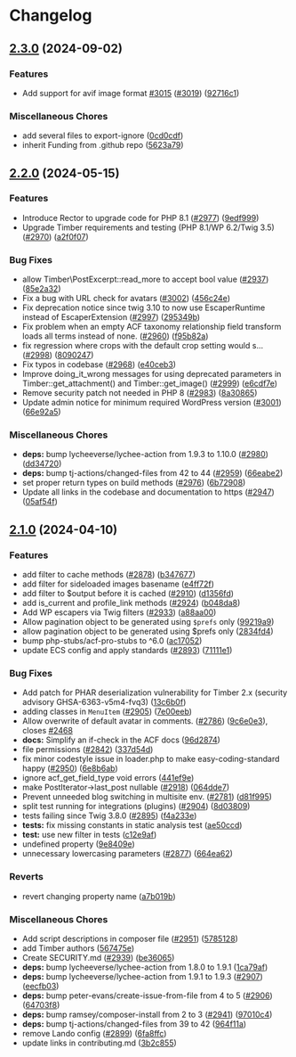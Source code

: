 # Changelog

## [2.3.0](https://github.com/timber/timber/compare/v2.2.0...v2.3.0) (2024-09-02)


### Features

* Add support for avif image format [#3015](https://github.com/timber/timber/issues/3015) ([#3019](https://github.com/timber/timber/issues/3019)) ([92716c1](https://github.com/timber/timber/commit/92716c1b2a9ecee090df9bebfcfcf5acf3192fc5))


### Miscellaneous Chores

* add several files to export-ignore ([0cd0cdf](https://github.com/timber/timber/commit/0cd0cdf3e09438f54b8e65bc408b08a98e42cdd7))
* inherit Funding from .github repo ([5623a79](https://github.com/timber/timber/commit/5623a797483542f496df0c3002cc211d9838960e))

## [2.2.0](https://github.com/timber/timber/compare/v2.1.0...v2.2.0) (2024-05-15)


### Features

* Introduce Rector to upgrade code for PHP 8.1 ([#2977](https://github.com/timber/timber/issues/2977)) ([9edf999](https://github.com/timber/timber/commit/9edf999a6d4a12f6a0e96ffaaa38b3e48dc3ea2f))
* Upgrade Timber requirements and testing (PHP 8.1/WP 6.2/Twig 3.5) ([#2970](https://github.com/timber/timber/issues/2970)) ([a2f0f07](https://github.com/timber/timber/commit/a2f0f07e9423f66c1998b3aabccfc2d803512c33))


### Bug Fixes

* allow Timber\PostExcerpt::read_more to accept bool value ([#2937](https://github.com/timber/timber/issues/2937)) ([85e2a32](https://github.com/timber/timber/commit/85e2a32e79616f937a19f1521c1378755c0e5014))
* Fix a bug with URL check for avatars ([#3002](https://github.com/timber/timber/issues/3002)) ([456c24e](https://github.com/timber/timber/commit/456c24e7a438569d9e7fefd351f4f68cd3f7394d))
* Fix deprecation notice since twig 3.10 to now use EscaperRuntime instead of EscaperExtension ([#2997](https://github.com/timber/timber/issues/2997)) ([295349b](https://github.com/timber/timber/commit/295349b0316640014a0841acef0f185bbdb8bd2e))
* Fix problem when an empty ACF taxonomy relationship field transform loads all terms instead of none. ([#2960](https://github.com/timber/timber/issues/2960)) ([f95b82a](https://github.com/timber/timber/commit/f95b82af7cc8fa79ef8e10a75dbf62477b073ada))
* fix regression where crops with the default crop setting would s… ([#2998](https://github.com/timber/timber/issues/2998)) ([8090247](https://github.com/timber/timber/commit/809024798d720fc743fac807431144605bb1cea3))
* Fix typos in codebase ([#2968](https://github.com/timber/timber/issues/2968)) ([e40ceb3](https://github.com/timber/timber/commit/e40ceb3a72c7decaa597f6e2cdb27b4d1f3f5420))
* Improve doing_it_wrong messages for using deprecated parameters in Timber::get_attachment() and Timber::get_image() ([#2999](https://github.com/timber/timber/issues/2999)) ([e6cdf7e](https://github.com/timber/timber/commit/e6cdf7ef584f43de585d0b437cb250179d1a0045))
* Remove security patch not needed in PHP 8 ([#2983](https://github.com/timber/timber/issues/2983)) ([8a30865](https://github.com/timber/timber/commit/8a30865b753b51771b524cf8745f5ee362a7de85))
* Update admin notice for minimum required WordPress version ([#3001](https://github.com/timber/timber/issues/3001)) ([66e92a5](https://github.com/timber/timber/commit/66e92a526622afeb3eba3da52f47db2b8ae6735e))


### Miscellaneous Chores

* **deps:** bump lycheeverse/lychee-action from 1.9.3 to 1.10.0 ([#2980](https://github.com/timber/timber/issues/2980)) ([dd34720](https://github.com/timber/timber/commit/dd3472030a25ee59f760abe95c48c5fabcf54abb))
* **deps:** bump tj-actions/changed-files from 42 to 44 ([#2959](https://github.com/timber/timber/issues/2959)) ([66eabe2](https://github.com/timber/timber/commit/66eabe28a32b40d9eadaae6864c6bf7c3f8144c4))
* set proper return types on build methods ([#2976](https://github.com/timber/timber/issues/2976)) ([6b72908](https://github.com/timber/timber/commit/6b72908d473188aa756d0b8ebb6641fae747e0b4))
* Update all links in the codebase and documentation to https ([#2947](https://github.com/timber/timber/issues/2947)) ([05af54f](https://github.com/timber/timber/commit/05af54f7f5463c737299fb9b0512f79b334d2e94))

## [2.1.0](https://github.com/timber/timber/compare/2.0.0...v2.1.0) (2024-04-10)


### Features

* add  filter to cache methods ([#2878](https://github.com/timber/timber/issues/2878)) ([b347677](https://github.com/timber/timber/commit/b34767750ba5e1e3dc67942d4f42bf0def3e28aa))
* add filter for sideloaded images basename ([e4ff72f](https://github.com/timber/timber/commit/e4ff72f451e11b05887179086e4bb5a82d799184))
* add filter to $output before it is cached ([#2910](https://github.com/timber/timber/issues/2910)) ([d1356fd](https://github.com/timber/timber/commit/d1356fd550ccb9b2f9679789e345e22283f8c33c))
* add is_current and profile_link methods ([#2924](https://github.com/timber/timber/issues/2924)) ([b048da8](https://github.com/timber/timber/commit/b048da899df98ecdcfc8a04c25819fec489251a2))
* Add WP escapers via Twig filters ([#2933](https://github.com/timber/timber/issues/2933)) ([a88aa00](https://github.com/timber/timber/commit/a88aa006fe18cc329170859707462c6a1927b500))
* Allow pagination object to be generated using `$prefs` only ([99219a9](https://github.com/timber/timber/commit/99219a97f328ff5369510996c5cc0d15d551e42e))
* allow pagination object to be generated using $prefs only ([2834fd4](https://github.com/timber/timber/commit/2834fd457375f4e8467839505cdd91fe5198c39c))
* bump php-stubs/acf-pro-stubs to ^6.0 ([ac17052](https://github.com/timber/timber/commit/ac17052787d2d97eb0f37d477ea14e15b74b00f7))
* update ECS config and apply standards ([#2893](https://github.com/timber/timber/issues/2893)) ([71111e1](https://github.com/timber/timber/commit/71111e1dc0eabc78b11f45b095c638fa45374044))


### Bug Fixes

* Add patch for PHAR deserialization vulnerability for Timber 2.x (security advisory GHSA-6363-v5m4-fvq3) ([13c6b0f](https://github.com/timber/timber/commit/13c6b0f60346304f2eed4da1e0bb51566518de4a))
* adding classes in `MenuItem` ([#2905](https://github.com/timber/timber/issues/2905)) ([7e00eeb](https://github.com/timber/timber/commit/7e00eeba682e54f13a9064359306580e0e628f52))
* Allow overwrite of default avatar in comments. ([#2786](https://github.com/timber/timber/issues/2786)) ([9c6e0e3](https://github.com/timber/timber/commit/9c6e0e3035b6312de63609c65a7d38b5735d8721)), closes [#2468](https://github.com/timber/timber/issues/2468)
* **docs:** Simplify an if-check in the ACF docs ([96d2874](https://github.com/timber/timber/commit/96d287470a16cab3cc4b14aa373c88423816b3cb))
* file permissions ([#2842](https://github.com/timber/timber/issues/2842)) ([337d54d](https://github.com/timber/timber/commit/337d54d2727d3c1a511377e1b1a3c367a6ed006b))
* fix minor codestyle issue in loader.php to make easy-coding-standard happy ([#2950](https://github.com/timber/timber/issues/2950)) ([6e8b6ab](https://github.com/timber/timber/commit/6e8b6ab375df317207ea658cccb12cfb4710e64b))
* ignore acf_get_field_type void errors ([441ef9e](https://github.com/timber/timber/commit/441ef9e82478cb250373938972bc09c0c1acf154))
* make PostIterator-&gt;last_post nullable ([#2918](https://github.com/timber/timber/issues/2918)) ([064dde7](https://github.com/timber/timber/commit/064dde77998288c10cd39c26914a7e5ea934e04b))
* Prevent unneeded blog switching in multisite env. ([#2781](https://github.com/timber/timber/issues/2781)) ([d81f995](https://github.com/timber/timber/commit/d81f9951ae41b27e1134b8bf6ae7354a9bae0546))
* split test running for integrations (plugins) ([#2904](https://github.com/timber/timber/issues/2904)) ([8d03809](https://github.com/timber/timber/commit/8d03809fe2ded38f497dab7c2347fa48a8de10b9))
* tests failing since Twig 3.8.0 ([#2895](https://github.com/timber/timber/issues/2895)) ([f4a233e](https://github.com/timber/timber/commit/f4a233ec6b3afacee5db592725090d775d654de1))
* **tests:** fix missing constants in static analysis test ([ae50ccd](https://github.com/timber/timber/commit/ae50ccd25db099d18a93c96b20ecfc82e86a5c58))
* **test:** use new filter in tests ([c12e9af](https://github.com/timber/timber/commit/c12e9af6027f5bed6c418c2c933c3492e7d68d3e))
* undefined property ([9e8409e](https://github.com/timber/timber/commit/9e8409e69985925e256d7d48bb855dd95708f84f))
* unnecessary lowercasing parameters ([#2877](https://github.com/timber/timber/issues/2877)) ([664ea62](https://github.com/timber/timber/commit/664ea625504a0d781ac2efeb5e2b8a39c5ac3e70))


### Reverts

* revert changing property name ([a7b019b](https://github.com/timber/timber/commit/a7b019b75d5358c35b4237c39817d5a830e8dce2))


### Miscellaneous Chores

* Add script descriptions in composer file ([#2951](https://github.com/timber/timber/issues/2951)) ([5785128](https://github.com/timber/timber/commit/5785128c1fbb817e146bbf5fdecc270c1856bae8))
* add Timber authors ([567475e](https://github.com/timber/timber/commit/567475eb396eec7d3c80715e7db7880d2875f338))
* Create SECURITY.md ([#2939](https://github.com/timber/timber/issues/2939)) ([be36065](https://github.com/timber/timber/commit/be360651eedad4e99a59d185ecaf04d7ab6a3b11))
* **deps:** bump lycheeverse/lychee-action from 1.8.0 to 1.9.1 ([1ca79af](https://github.com/timber/timber/commit/1ca79aff20b5ac821cded348a2e4ed151bb58777))
* **deps:** bump lycheeverse/lychee-action from 1.9.1 to 1.9.3 ([#2907](https://github.com/timber/timber/issues/2907)) ([eecfb03](https://github.com/timber/timber/commit/eecfb039dd7fbf3020cdf0310f6f96b6306616b0))
* **deps:** bump peter-evans/create-issue-from-file from 4 to 5 ([#2906](https://github.com/timber/timber/issues/2906)) ([64703f8](https://github.com/timber/timber/commit/64703f86ae16d68b5706cd3bfd001a34ec821153))
* **deps:** bump ramsey/composer-install from 2 to 3 ([#2941](https://github.com/timber/timber/issues/2941)) ([97010c4](https://github.com/timber/timber/commit/97010c47a27788c262b214a62d69a530a802b6c0))
* **deps:** bump tj-actions/changed-files from 39 to 42 ([964f11a](https://github.com/timber/timber/commit/964f11aa496f577179e03f1afadbd1da1e7a5d1b))
* remove Lando config ([#2899](https://github.com/timber/timber/issues/2899)) ([6fa8ffc](https://github.com/timber/timber/commit/6fa8ffcdb51d286169b47e29ddf54f26568da95a))
* update links in contributing.md ([3b2c855](https://github.com/timber/timber/commit/3b2c855495b7877a6967537c68054aaebf972eea))
